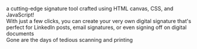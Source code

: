 a cutting-edge signature tool crafted using HTML canvas, CSS, and JavaScript!			
With just a few clicks, you can create your very own digital signature that's perfect for LinkedIn posts, email signatures, or even signing off on digital documents			
Gone are the days of tedious scanning and printing
